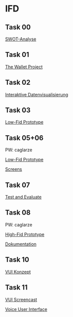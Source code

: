 # IFD

<h2 id="task-00">Task 00</h2>

<p><a href="https://github.com/caglarze/IFD/blob/main/Swot_Anaylse.mov" target="_blank">SWOT-Analyse</a></p>

<h2 id="task-001">Task 01</h2>

<p><a href="https://github.com/caglarze/IFD/blob/main/Wallet-Project.pdf" target="_blank">The Wallet Project</a></p>

<h2 id="task-002">Task 02</h2>

<p><a href="https://github.com/caglarze/IFD/blob/main/Interaktive-Datenvisualisierung.pdf" target="_blank">Interaktive Datenvisualisierung</a></p>

<h2 id="task-031">Task 03</h2>

<p><a href="https://github.com/caglarze/IFD/blob/main/Dashboard.pdf" 
target="_blank">Low-Fid Prototype</a></p>

<h2 id="task-006">Task 05+06</h2>
PW: caglarze 
<p><a href="https://3bm66o.axshare.com" target="_blank">Low-Fid Prototype</a></p>
<p><a href="https://github.com/caglarze/IFD/blob/main/Screens.pdf" target="_blank">Screens</a></p>


<h2 id="task-007">Task 07</h2>
<p><a href="https://github.com/caglarze/IFD/blob/main/Testing.pdf" target="_blank">Test and Evaluate</a></p>


<h2 id="task-008">Task 08</h2>
PW: caglarze 
<p><a href="https://3bm66o.axshare.com/" target="_blank">High-Fid Prototype</a></p>
<p><a href="https://github.com/caglarze/IFD/blob/main/Dokumentation_FinalerPrototyp.pdf" target="_blank">Dokumentation</a></p>


<h2 id="task-010">Task 10</h2>
<p><a href="https://github.com/caglarze/IFD/blob/main/Atec-Ku%CC%88hlschrank.png" target="_blank">VUI Konzept</a></p>


<h2 id="task-011">Task 11</h2>
<p><a href="https://github.com/caglarze/IFD/blob/main/vui-screencast.mp4" target="_blank">VUI Screencast</a></p>
<p><a href="https://caglarze.github.io/IFD/VUI/" target="_blank">Voice User Interface</a></p>





